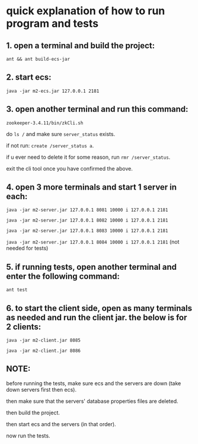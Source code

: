 # quick explanation of how to run program and tests

## 1. open a terminal and build the project:

`ant && ant build-ecs-jar`

## 2. start ecs:

`java -jar m2-ecs.jar 127.0.0.1 2181`

## 3. open another terminal and run this command:

`zookeeper-3.4.11/bin/zkCli.sh`

do `ls /` and make sure `server_status` exists.

if not run: `create /server_status a`.

if u ever need to delete it for some reason, run `rmr /server_status`.

exit the cli tool once you have confirmed the above.

## 4. open 3 more terminals and start 1 server in each:

`java -jar m2-server.jar 127.0.0.1 8081 10000 i 127.0.0.1 2181`

`java -jar m2-server.jar 127.0.0.1 8082 10000 i 127.0.0.1 2181`

`java -jar m2-server.jar 127.0.0.1 8083 10000 i 127.0.0.1 2181`

`java -jar m2-server.jar 127.0.0.1 8084 10000 i 127.0.0.1 2181` (not needed for tests)

## 5. if running tests, open another terminal and enter the following command:

`ant test`

## 6. to start the client side, open as many terminals as needed and run the client jar. the below is for 2 clients:

`java -jar m2-client.jar 8085`

`java -jar m2-client.jar 8086`


## NOTE:

before running the tests, make sure ecs and the servers are down (take down servers first then ecs).

then make sure that the servers' database properties files are deleted.

then build the project.

then start ecs and the servers (in that order).

now run the tests.